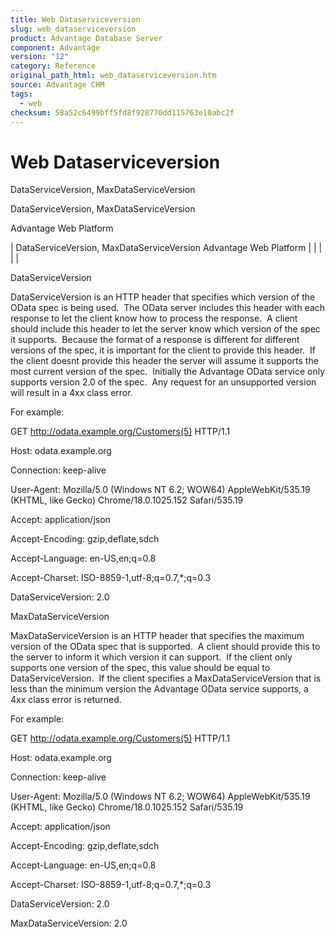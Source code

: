 ```yaml
---
title: Web Dataserviceversion
slug: web_dataserviceversion
product: Advantage Database Server
component: Advantage
version: "12"
category: Reference
original_path_html: web_dataserviceversion.htm
source: Advantage CHM
tags:
  - web
checksum: 58a52c6499bff5fd8f928770dd115763e10abc2f
---
```


# Web Dataserviceversion

DataServiceVersion, MaxDataServiceVersion

DataServiceVersion, MaxDataServiceVersion

Advantage Web Platform

| DataServiceVersion, MaxDataServiceVersion  Advantage Web Platform |  |  |  |  |

DataServiceVersion

DataServiceVersion is an HTTP header that specifies which version of the OData spec is being used.  The OData server includes this header with each response to let the client know how to process the response.  A client should include this header to let the server know which version of the spec it supports.  Because the format of a response is different for different versions of the spec, it is important for the client to provide this header.  If the client doesnt provide this header the server will assume it supports the most current version of the spec.  Initially the Advantage OData service only supports version 2.0 of the spec.  Any request for an unsupported version will result in a 4xx class error.

For example:

GET http://odata.example.org/Customers(5) HTTP/1.1

Host: odata.example.org

Connection: keep-alive

User-Agent: Mozilla/5.0 (Windows NT 6.2; WOW64) AppleWebKit/535.19 (KHTML, like Gecko) Chrome/18.0.1025.152 Safari/535.19

Accept: application/json

Accept-Encoding: gzip,deflate,sdch

Accept-Language: en-US,en;q=0.8

Accept-Charset: ISO-8859-1,utf-8;q=0.7,\*;q=0.3

DataServiceVersion: 2.0

MaxDataServiceVersion

MaxDataServiceVersion is an HTTP header that specifies the maximum version of the OData spec that is supported.  A client should provide this to the server to inform it which version it can support.  If the client only supports one version of the spec, this value should be equal to DataServiceVersion.  If the client specifies a MaxDataServiceVersion that is less than the minimum version the Advantage OData service supports, a 4xx class error is returned.

For example:

GET http://odata.example.org/Customers(5) HTTP/1.1

Host: odata.example.org

Connection: keep-alive

User-Agent: Mozilla/5.0 (Windows NT 6.2; WOW64) AppleWebKit/535.19 (KHTML, like Gecko) Chrome/18.0.1025.152 Safari/535.19

Accept: application/json

Accept-Encoding: gzip,deflate,sdch

Accept-Language: en-US,en;q=0.8

Accept-Charset: ISO-8859-1,utf-8;q=0.7,\*;q=0.3

DataServiceVersion: 2.0

MaxDataServiceVersion: 2.0
